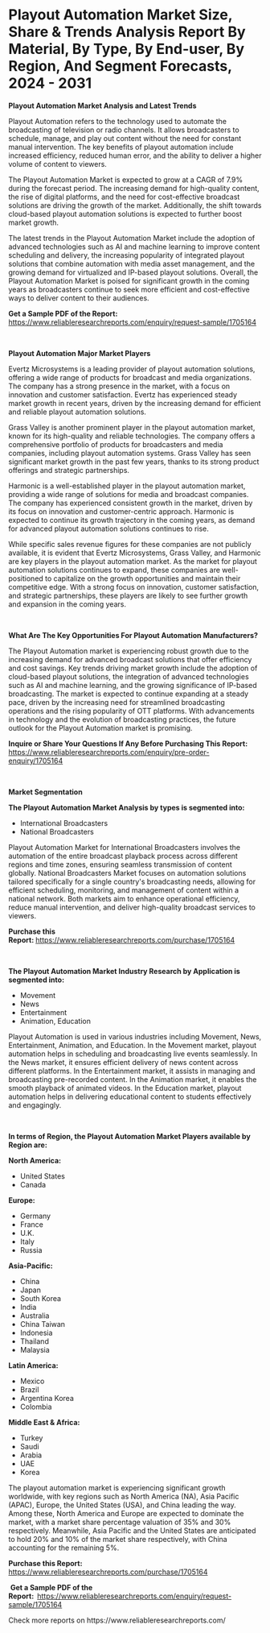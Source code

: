 <p><h1>Playout Automation Market Size, Share & Trends Analysis Report By Material, By Type, By End-user, By Region, And Segment Forecasts, 2024 - 2031</h1></p><p><strong>Playout Automation Market Analysis and Latest Trends</strong></p>
<p><p>Playout Automation refers to the technology used to automate the broadcasting of television or radio channels. It allows broadcasters to schedule, manage, and play out content without the need for constant manual intervention. The key benefits of playout automation include increased efficiency, reduced human error, and the ability to deliver a higher volume of content to viewers.</p><p>The Playout Automation Market is expected to grow at a CAGR of 7.9% during the forecast period. The increasing demand for high-quality content, the rise of digital platforms, and the need for cost-effective broadcast solutions are driving the growth of the market. Additionally, the shift towards cloud-based playout automation solutions is expected to further boost market growth.</p><p>The latest trends in the Playout Automation Market include the adoption of advanced technologies such as AI and machine learning to improve content scheduling and delivery, the increasing popularity of integrated playout solutions that combine automation with media asset management, and the growing demand for virtualized and IP-based playout solutions. Overall, the Playout Automation Market is poised for significant growth in the coming years as broadcasters continue to seek more efficient and cost-effective ways to deliver content to their audiences.</p></p>
<p><strong>Get a Sample PDF of the Report:&nbsp;</strong> <a href="https://www.reliableresearchreports.com/enquiry/request-sample/1705164">https://www.reliableresearchreports.com/enquiry/request-sample/1705164</a></p>
<p>&nbsp;</p>
<p><strong>Playout Automation Major Market Players</strong></p>
<p><p>Evertz Microsystems is a leading provider of playout automation solutions, offering a wide range of products for broadcast and media organizations. The company has a strong presence in the market, with a focus on innovation and customer satisfaction. Evertz has experienced steady market growth in recent years, driven by the increasing demand for efficient and reliable playout automation solutions.</p><p>Grass Valley is another prominent player in the playout automation market, known for its high-quality and reliable technologies. The company offers a comprehensive portfolio of products for broadcasters and media companies, including playout automation systems. Grass Valley has seen significant market growth in the past few years, thanks to its strong product offerings and strategic partnerships.</p><p>Harmonic is a well-established player in the playout automation market, providing a wide range of solutions for media and broadcast companies. The company has experienced consistent growth in the market, driven by its focus on innovation and customer-centric approach. Harmonic is expected to continue its growth trajectory in the coming years, as demand for advanced playout automation solutions continues to rise.</p><p>While specific sales revenue figures for these companies are not publicly available, it is evident that Evertz Microsystems, Grass Valley, and Harmonic are key players in the playout automation market. As the market for playout automation solutions continues to expand, these companies are well-positioned to capitalize on the growth opportunities and maintain their competitive edge. With a strong focus on innovation, customer satisfaction, and strategic partnerships, these players are likely to see further growth and expansion in the coming years.</p></p>
<p>&nbsp;</p>
<p><strong>What Are The Key Opportunities For Playout Automation Manufacturers?</strong></p>
<p><p>The Playout Automation market is experiencing robust growth due to the increasing demand for advanced broadcast solutions that offer efficiency and cost savings. Key trends driving market growth include the adoption of cloud-based playout solutions, the integration of advanced technologies such as AI and machine learning, and the growing significance of IP-based broadcasting. The market is expected to continue expanding at a steady pace, driven by the increasing need for streamlined broadcasting operations and the rising popularity of OTT platforms. With advancements in technology and the evolution of broadcasting practices, the future outlook for the Playout Automation market is promising.</p></p>
<p><strong>Inquire or Share Your Questions If Any Before Purchasing This Report:</strong> <a href="https://www.reliableresearchreports.com/enquiry/pre-order-enquiry/1705164">https://www.reliableresearchreports.com/enquiry/pre-order-enquiry/1705164</a></p>
<p>&nbsp;</p>
<p><strong>Market Segmentation</strong></p>
<p><strong>The Playout Automation Market Analysis by types is segmented into:</strong></p>
<p><ul><li>International Broadcasters</li><li>National Broadcasters</li></ul></p>
<p><p>Playout Automation Market for International Broadcasters involves the automation of the entire broadcast playback process across different regions and time zones, ensuring seamless transmission of content globally. National Broadcasters Market focuses on automation solutions tailored specifically for a single country's broadcasting needs, allowing for efficient scheduling, monitoring, and management of content within a national network. Both markets aim to enhance operational efficiency, reduce manual intervention, and deliver high-quality broadcast services to viewers.</p></p>
<p><strong>Purchase this Report:&nbsp;</strong><a href="https://www.reliableresearchreports.com/purchase/1705164">https://www.reliableresearchreports.com/purchase/1705164</a></p>
<p>&nbsp;</p>
<p><strong>The Playout Automation Market Industry Research by Application is segmented into:</strong></p>
<p><ul><li>Movement</li><li>News</li><li>Entertainment</li><li>Animation, Education</li></ul></p>
<p><p>Playout Automation is used in various industries including Movement, News, Entertainment, Animation, and Education. In the Movement market, playout automation helps in scheduling and broadcasting live events seamlessly. In the News market, it ensures efficient delivery of news content across different platforms. In the Entertainment market, it assists in managing and broadcasting pre-recorded content. In the Animation market, it enables the smooth playback of animated videos. In the Education market, playout automation helps in delivering educational content to students effectively and engagingly.</p></p>
<p>&nbsp;</p>
<p><strong>In terms of Region, the Playout Automation Market Players available by Region are:</strong></p>
<p>
    <p> <strong> North America: </strong>
        <ul>
            <li>United States</li>
            <li>Canada</li>
        </ul>
        </p> 
    <p> <strong> Europe: </strong>
        <ul>
            <li>Germany</li>
            <li>France</li>
            <li>U.K.</li>
            <li>Italy</li>
            <li>Russia</li>
        </ul>
        </p> 
    <p> <strong> Asia-Pacific: </strong>
        <ul>
            <li>China</li>
            <li>Japan</li>
            <li>South Korea</li>
            <li>India</li>
            <li>Australia</li>
            <li>China Taiwan</li>
            <li>Indonesia</li>
            <li>Thailand</li>
            <li>Malaysia</li>
        </ul>
        </p> 
    <p> <strong> Latin America: </strong>
        <ul>
            <li>Mexico</li>
            <li>Brazil</li>
            <li>Argentina Korea</li>
            <li>Colombia</li>
        </ul>
        </p> 
    <p> <strong> Middle East & Africa: </strong>
        <ul>
            <li>Turkey</li>
            <li>Saudi</li>
            <li>Arabia</li>
            <li>UAE</li>
            <li>Korea</li>
        </ul>
    </p>
    </p>
<p><p>The playout automation market is experiencing significant growth worldwide, with key regions such as North America (NA), Asia Pacific (APAC), Europe, the United States (USA), and China leading the way. Among these, North America and Europe are expected to dominate the market, with a market share percentage valuation of 35% and 30% respectively. Meanwhile, Asia Pacific and the United States are anticipated to hold 20% and 10% of the market share respectively, with China accounting for the remaining 5%.</p></p>
<p><strong>Purchase this Report: </strong><a href="https://www.reliableresearchreports.com/purchase/1705164">https://www.reliableresearchreports.com/purchase/1705164</a></p>
<p>&nbsp;<strong>Get a Sample PDF of the Report:&nbsp;&nbsp;</strong><a href="https://www.reliableresearchreports.com/enquiry/request-sample/1705164">https://www.reliableresearchreports.com/enquiry/request-sample/1705164</a></p>
<p><strong></strong></p>
<p>Check more reports on https://www.reliableresearchreports.com/</p>